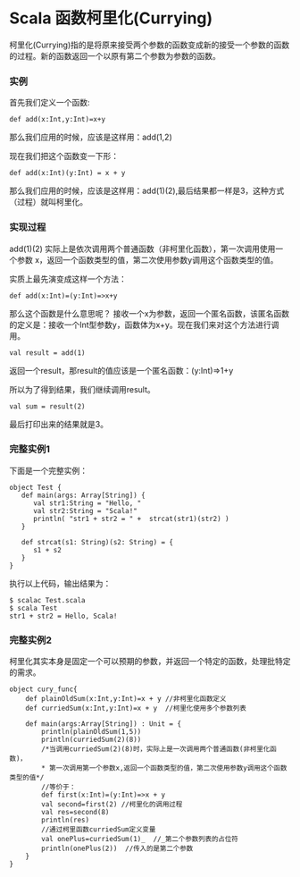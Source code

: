 # Scala 函数柯里化(Currying)

柯里化(Currying)指的是将原来接受两个参数的函数变成新的接受一个参数的函数的过程。新的函数返回一个以原有第二个参数为参数的函数。

### 实例

首先我们定义一个函数:

```
def add(x:Int,y:Int)=x+y
```

那么我们应用的时候，应该是这样用：add(1,2)

现在我们把这个函数变一下形：

```
def add(x:Int)(y:Int) = x + y
```

那么我们应用的时候，应该是这样用：add(1)(2),最后结果都一样是3，这种方式（过程）就叫柯里化。

### 实现过程

add(1)(2) 实际上是依次调用两个普通函数（非柯里化函数），第一次调用使用一个参数 x，返回一个函数类型的值，第二次使用参数y调用这个函数类型的值。

实质上最先演变成这样一个方法：

```
def add(x:Int)=(y:Int)=>x+y
```

那么这个函数是什么意思呢？ 接收一个x为参数，返回一个匿名函数，该匿名函数的定义是：接收一个Int型参数y，函数体为x+y。现在我们来对这个方法进行调用。

```
val result = add(1) 
```

返回一个result，那result的值应该是一个匿名函数：(y:Int)=>1+y

所以为了得到结果，我们继续调用result。

```
val sum = result(2)
```

最后打印出来的结果就是3。

### 完整实例1

下面是一个完整实例：

```
object Test {
   def main(args: Array[String]) {
      val str1:String = "Hello, "
      val str2:String = "Scala!"
      println( "str1 + str2 = " +  strcat(str1)(str2) )
   }

   def strcat(s1: String)(s2: String) = {
      s1 + s2
   }
}
```

执行以上代码，输出结果为：

```
$ scalac Test.scala
$ scala Test
str1 + str2 = Hello, Scala!
```

### 完整实例2

柯里化其实本身是固定一个可以预期的参数，并返回一个特定的函数，处理批特定的需求。

```
object cury_func{
    def plainOldSum(x:Int,y:Int)=x + y //非柯里化函数定义
    def curriedSum(x:Int,y:Int)=x + y  //柯里化使用多个参数列表
    
    def main(args:Array[String]) : Unit = {
        println(plainOldSum(1,5))
        println(curriedSum(2)(8))
        /*当调用curriedSum(2)(8)时，实际上是一次调用两个普通函数(非柯里化函数)，
        * 第一次调用第一个参数x,返回一个函数类型的值，第二次使用参数y调用这个函数类型的值*/
        //等价于：
        def first(x:Int)=(y:Int)=>x + y
        val second=first(2) //柯里化的调用过程
        val res=second(8) 
        println(res)
        //通过柯里函数curriedSum定义变量
        val onePlus=curriedSum(1)_  //_第二个参数列表的占位符
        println(onePlus(2))  //传入的是第二个参数
    }
}
```

